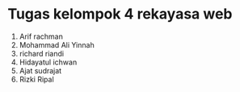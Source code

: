 # Tugas kelompok 4 rekayasa web
1. Arif rachman
2. Mohammad Ali Yinnah
3. richard riandi
4. Hidayatul ichwan
5. Ajat sudrajat
6. Rizki Ripal

